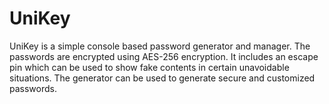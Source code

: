 # UniKey
UniKey is a simple console based password generator and manager. The passwords are encrypted using AES-256 encryption. It includes an escape pin which can be used to show fake contents in certain unavoidable situations.
The generator can be used to generate secure and customized passwords.
